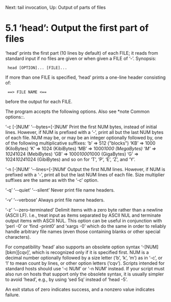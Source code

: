 Next: tail invocation,  Up: Output of parts of files

5.1 ‘head’: Output the first part of files
==========================================

‘head’ prints the first part (10 lines by default) of each FILE; it
reads from standard input if no files are given or when given a FILE of
‘-’.  Synopsis:

     head [OPTION]... [FILE]...

   If more than one FILE is specified, ‘head’ prints a one-line header
consisting of:

     ==> FILE NAME <==

before the output for each FILE.

   The program accepts the following options.  Also see *note Common
options::.

‘-c [-]NUM’
‘--bytes=[-]NUM’
     Print the first NUM bytes, instead of initial lines.  However, if
     NUM is prefixed with a ‘-’, print all but the last NUM bytes of
     each file.  NUM may be, or may be an integer optionally followed
     by, one of the following multiplicative suffixes:
          ‘b’  =>            512 ("blocks")
          ‘KB’ =>           1000 (KiloBytes)
          ‘K’  =>           1024 (KibiBytes)
          ‘MB’ =>      1000*1000 (MegaBytes)
          ‘M’  =>      1024*1024 (MebiBytes)
          ‘GB’ => 1000*1000*1000 (GigaBytes)
          ‘G’  => 1024*1024*1024 (GibiBytes)
     and so on for ‘T’, ‘P’, ‘E’, ‘Z’, and ‘Y’.

‘-n [-]NUM’
‘--lines=[-]NUM’
     Output the first NUM lines.  However, if NUM is prefixed with a
     ‘-’, print all but the last NUM lines of each file.  Size
     multiplier suffixes are the same as with the ‘-c’ option.

‘-q’
‘--quiet’
‘--silent’
     Never print file name headers.

‘-v’
‘--verbose’
     Always print file name headers.

‘-z’
‘--zero-terminated’
     Delimit items with a zero byte rather than a newline (ASCII LF).
     I.e., treat input as items separated by ASCII NUL and terminate
     output items with ASCII NUL. This option can be useful in
     conjunction with ‘perl -0’ or ‘find -print0’ and ‘xargs -0’ which
     do the same in order to reliably handle arbitrary file names (even
     those containing blanks or other special characters).

   For compatibility ‘head’ also supports an obsolete option syntax
‘-[NUM][bkm][cqv]’, which is recognized only if it is specified first.
NUM is a decimal number optionally followed by a size letter (‘b’, ‘k’,
‘m’) as in ‘-c’, or ‘l’ to mean count by lines, or other option letters
(‘cqv’).  Scripts intended for standard hosts should use ‘-c NUM’ or ‘-n
NUM’ instead.  If your script must also run on hosts that support only
the obsolete syntax, it is usually simpler to avoid ‘head’, e.g., by
using ‘sed 5q’ instead of ‘head -5’.

   An exit status of zero indicates success, and a nonzero value
indicates failure.

